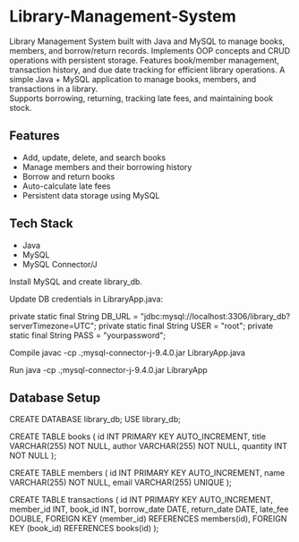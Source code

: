 # Library-Management-System
Library Management System built with Java and MySQL to manage books, members, and borrow/return records. Implements OOP concepts and CRUD operations with persistent storage. Features book/member management, transaction history, and due date tracking for efficient library operations.
A simple Java + MySQL application to manage books, members, and transactions in a library.  
Supports borrowing, returning, tracking late fees, and maintaining book stock.

## Features
- Add, update, delete, and search books
- Manage members and their borrowing history
- Borrow and return books
- Auto-calculate late fees
- Persistent data storage using MySQL

## Tech Stack
- Java
- MySQL
- MySQL Connector/J

Install MySQL and create library_db.

Update DB credentials in LibraryApp.java:

private static final String DB_URL = "jdbc:mysql://localhost:3306/library_db?serverTimezone=UTC";
private static final String USER = "root";
private static final String PASS = "yourpassword";

Compile
javac -cp .;mysql-connector-j-9.4.0.jar LibraryApp.java

Run
java -cp .;mysql-connector-j-9.4.0.jar LibraryApp

## Database Setup
CREATE DATABASE library_db;
USE library_db;

CREATE TABLE books (
  id INT PRIMARY KEY AUTO_INCREMENT,
  title VARCHAR(255) NOT NULL,
  author VARCHAR(255) NOT NULL,
  quantity INT NOT NULL
);

CREATE TABLE members (
  id INT PRIMARY KEY AUTO_INCREMENT,
  name VARCHAR(255) NOT NULL,
  email VARCHAR(255) UNIQUE
);

CREATE TABLE transactions (
  id INT PRIMARY KEY AUTO_INCREMENT,
  member_id INT,
  book_id INT,
  borrow_date DATE,
  return_date DATE,
  late_fee DOUBLE,
  FOREIGN KEY (member_id) REFERENCES members(id),
  FOREIGN KEY (book_id) REFERENCES books(id)
);
